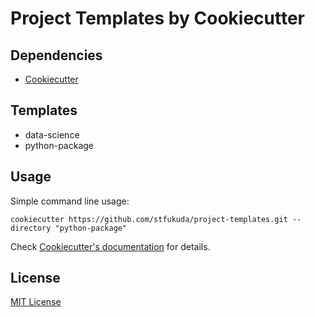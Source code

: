 # Project Templates by Cookiecutter

## Dependencies

- [Cookiecutter](https://www.cookiecutter.io/)

## Templates

- data-science
- python-package

## Usage

Simple command line usage:

``` shell
cookiecutter https://github.com/stfukuda/project-templates.git --directory "python-package"
```

Check [Cookiecutter's documentation](https://cookiecutter.readthedocs.io/en/stable/usage.html) for details.

## License

[MIT License](LICENSE)

